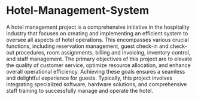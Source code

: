 # Hotel-Management-System
A hotel management project is a comprehensive initiative in the hospitality
industry that focuses on creating and implementing an efficient system to oversee
all aspects of hotel operations. This encompasses various crucial functions,
including reservation management, guest check-in and check-out procedures,
room assignments, billing and invoicing, inventory control, and staff
management. The primary objectives of this project are to elevate the quality of
customer service, optimize resource allocation, and enhance overall operational
efficiency. Achieving these goals ensures a seamless and delightful experience
for guests. Typically, this project involves integrating specialized software,
hardware solutions, and comprehensive staff training to successfully manage and
operate the hotel. 
